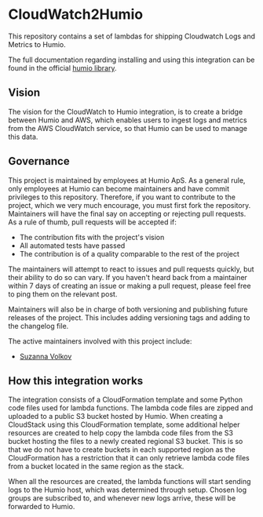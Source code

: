 # CloudWatch2Humio
This repository contains a set of lambdas for shipping Cloudwatch Logs and Metrics to Humio.

The full documentation regarding installing and using this integration can be found in the official [humio library](https://library.humio.com/reference/log-formats/amazon-cloudwatch/).

## Vision
The vision for the CloudWatch to Humio integration, is to create a bridge between Humio and AWS, which enables users to ingest logs and metrics from the AWS CloudWatch service, so that Humio can be used to manage this data.

## Governance
This project is maintained by employees at Humio ApS.
As a general rule, only employees at Humio can become maintainers and have commit privileges to this repository.
Therefore, if you want to contribute to the project, which we very much encourage, you must first fork the repository.
Maintainers will have the final say on accepting or rejecting pull requests.
As a rule of thumb, pull requests will be accepted if:

   * The contribution fits with the project's vision
   * All automated tests have passed
   * The contribution is of a quality comparable to the rest of the project

The maintainers will attempt to react to issues and pull requests quickly, but their ability to do so can vary.
If you haven't heard back from a maintainer within 7 days of creating an issue or making a pull request, please feel free to ping them on the relevant post.

Maintainers will also be in charge of both versioning and publishing future releases of the project. This includes adding versioning tags and adding to the changelog file.

The active maintainers involved with this project include:

   * [Suzanna Volkov](https://github.com/Suzanna-Volkov)

## How this integration works
The integration consists of a CloudFormation template and some Python code files used for lambda functions. The lambda code files are zipped and uploaded to a public S3 bucket hosted by Humio. 
When creating a CloudStack using this CloudFormation template, some additional helper resources are created to help copy the lambda code files from the S3 bucket hosting the files to a newly created regional S3 bucket. 
This is so that we do not have to create buckets in each supported region as the CloudFormation has a restriction that it can only retrieve lambda code files from a bucket located in the same region as the stack.

When all the resources are created, the lambda functions will start sending logs to the Humio host, which was determined through setup. 
Chosen log groups are subscribed to, and whenever new logs arrive, these will be forwarded to Humio. 